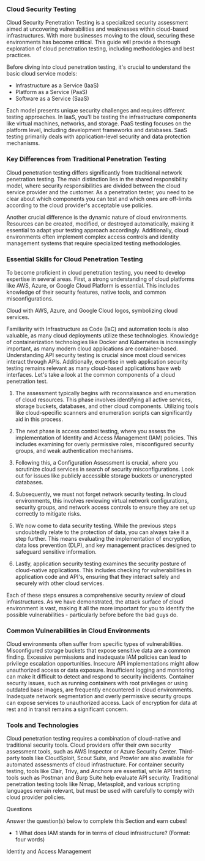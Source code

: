 <h3> Cloud Security Testing</h3>

Cloud Security Penetration Testing is a specialized security assessment aimed at uncovering vulnerabilities and weaknesses within cloud-based infrastructures. With more businesses moving to the cloud, securing these environments has become critical. This guide will provide a thorough exploration of cloud penetration testing, including methodologies and best practices.

Before diving into cloud penetration testing, it's crucial to understand the basic cloud service models:

- Infrastructure as a Service (IaaS)
- Platform as a Service (PaaS)
- Software as a Service (SaaS)

Each model presents unique security challenges and requires different testing approaches. In IaaS, you'll be testing the infrastructure components like virtual machines, networks, and storage. PaaS testing focuses on the platform level, including development frameworks and databases. SaaS testing primarily deals with application-level security and data protection mechanisms.

<h3> Key Differences from Traditional Penetration Testing</h3>

Cloud penetration testing differs significantly from traditional network penetration testing. The main distinction lies in the shared responsibility model, where security responsibilities are divided between the cloud service provider and the customer. As a penetration tester, you need to be clear about which components you can test and which ones are off-limits according to the cloud provider's acceptable use policies.

Another crucial difference is the dynamic nature of cloud environments. Resources can be created, modified, or destroyed automatically, making it essential to adapt your testing approach accordingly. Additionally, cloud environments often implement complex access controls and identity management systems that require specialized testing methodologies.

<h3> Essential Skills for Cloud Penetration Testing</h3>

To become proficient in cloud penetration testing, you need to develop expertise in several areas. First, a strong understanding of cloud platforms like AWS, Azure, or Google Cloud Platform is essential. This includes knowledge of their security features, native tools, and common misconfigurations.

Cloud with AWS, Azure, and Google Cloud logos, symbolizing cloud services.

Familiarity with Infrastructure as Code (IaC) and automation tools is also valuable, as many cloud deployments utilize these technologies. Knowledge of containerization technologies like Docker and Kubernetes is increasingly important, as many modern cloud applications are container-based. Understanding API security testing is crucial since most cloud services interact through APIs. Additionally, expertise in web application security testing remains relevant as many cloud-based applications have web interfaces. Let's take a look at the common components of a cloud penetration test.

1. The assessment typically begins with reconnaissance and enumeration of cloud resources. This phase involves identifying all active services, storage buckets, databases, and other cloud components. Utilizing tools like cloud-specific scanners and enumeration scripts can significantly aid in this process.

2. The next phase is access control testing, where you assess the implementation of Identity and Access Management (IAM) policies. This includes examining for overly permissive roles, misconfigured security groups, and weak authentication mechanisms.

3. Following this, a Configuration Assessment is crucial, where you scrutinize cloud services in search of security misconfigurations. Look out for issues like publicly accessible storage buckets or unencrypted databases.

4. Subsequently, we must not forget network security testing. In cloud environments, this involves reviewing virtual network configurations, security groups, and network access controls to ensure they are set up correctly to mitigate risks.

5. We now come to data security testing. While the previous steps undoubtedly relate to the protection of data, you can always take it a step further. This means evaluating the implementation of encryption, data loss prevention (DLP), and key management practices designed to safeguard sensitive information.

6. Lastly, application security testing examines the security posture of cloud-native applications. This includes checking for vulnerabilities in application code and API's, ensuring that they interact safely and securely with other cloud services.

Each of these steps ensures a comprehensive security review of cloud infrastructures. As we have demonstrated, the attack surface of cloud environment is vast, making it all the more important for you to identify the possible vulnerabilities - particularly before before the bad guys do.

<h3> Common Vulnerabilities in Cloud Environments </h3>

Cloud environments often suffer from specific types of vulnerabilities. Misconfigured storage buckets that expose sensitive data are a common finding. Excessive permissions and inadequate IAM policies can lead to privilege escalation opportunities. Insecure API implementations might allow unauthorized access or data exposure. Insufficient logging and monitoring can make it difficult to detect and respond to security incidents. Container security issues, such as running containers with root privileges or using outdated base images, are frequently encountered in cloud environments. Inadequate network segmentation and overly permissive security groups can expose services to unauthorized access. Lack of encryption for data at rest and in transit remains a significant concern.

<h3> Tools and Technologies</h3>

Cloud penetration testing requires a combination of cloud-native and traditional security tools. Cloud providers offer their own security assessment tools, such as AWS Inspector or Azure Security Center. Third-party tools like CloudSploit, Scout Suite, and Prowler are also available for automated assessments of cloud infrastructure. For container security testing, tools like Clair, Trivy, and Anchore are essential, while API testing tools such as Postman and Burp Suite help evaluate API security. Traditional penetration testing tools like Nmap, Metasploit, and various scripting languages remain relevant, but must be used with carefully to comply with cloud provider policies.

Questions

Answer the question(s) below to complete this Section and earn cubes!

- 1 What does IAM stands for in terms of cloud infrastructure? (Format: four words)

Identity and Access Management
